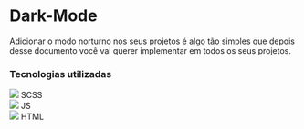 # Dark-Mode
<link rel="icon" href="img/favicon.png" />

Adicionar o modo norturno nos seus projetos é algo tão simples que depois desse documento você vai querer implementar em todos os seus projetos.

### Tecnologias utilizadas

<img src="https://img.icons8.com/color/30/000000/sass-avatar.png"/> SCSS </br>
<img src="https://img.icons8.com/color/30/000000/javascript--v2.png"/> JS </br>
<img src="https://img.icons8.com/color/30/000000/html-5--v1.png"/> HTML </br>



